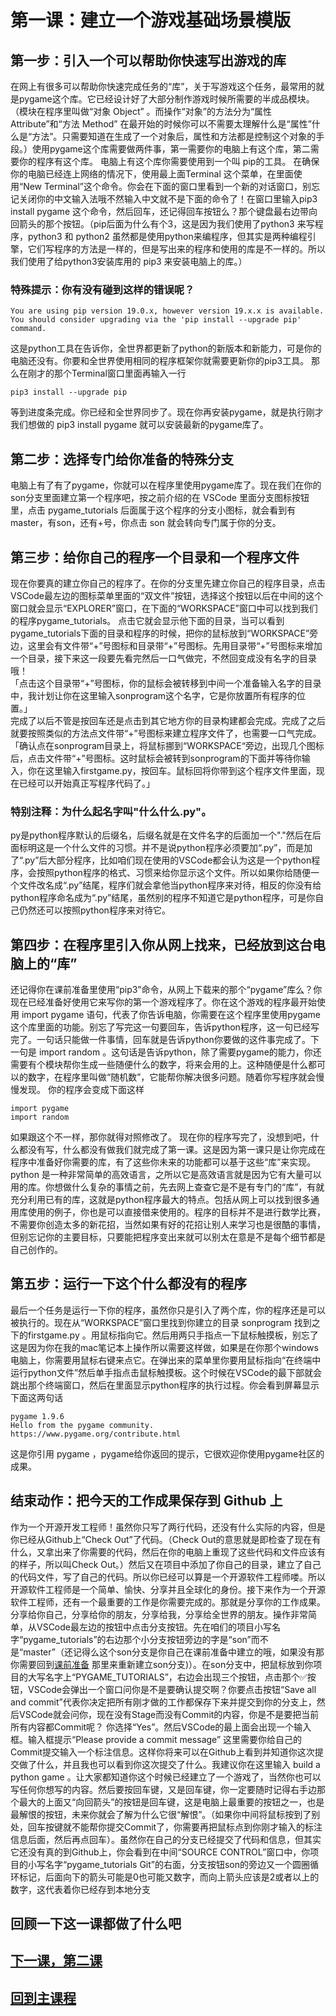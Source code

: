 # 第一课：建立一个游戏基础场景模版

## 第一步：引入一个可以帮助你快速写出游戏的库
在网上有很多可以帮助你快速完成任务的“库”，关于写游戏这个任务，最常用的就是pygame这个库。它已经设计好了大部分制作游戏时候所需要的半成品模块。（模块在程序里叫做“对象 Object” 。而操作“对象”的方法分为“属性 Attribute”和“方法 Method” 在最开始的时候你可以不需要太理解什么是“属性”什么是“方法”。只需要知道在生成了一个对象后，属性和方法都是控制这个对象的手段。）使用pygame这个库需要做两件事，第一需要你的电脑上有这个库，第二需要你的程序有这个库。 电脑上有这个库你需要使用到一个叫 pip的工具。 在确保你的电脑已经连上网络的情况下，使用最上面Terminal 这个菜单，在里面使用“New Terminal”这个命令。你会在下面的窗口里看到一个新的对话窗口，别忘记关闭你的中文输入法哦不然输入中文就不是下面的命令了！在窗口里输入pip3 install pygame 这个命令，然后回车，还记得回车按钮么？那个键盘最右边带向回箭头的那个按钮。（pip后面为什么有个3，这是因为我们使用了python3 来写程序，python3 和 python2 虽然都是使用python来编程序，但其实是两种编程引擎，它们写程序的方法是一样的，但是写出来的程序和使用的库是不一样的。所以我们使用了给python3安装库用的 pip3 来安装电脑上的库。） 
### 特殊提示：你有没有碰到这样的错误呢？
```
You are using pip version 19.0.x, however version 19.x.x is available.
You should consider upgrading via the 'pip install --upgrade pip' command.
```
这是python工具在告诉你，全世界都更新了python的新版本和新能力，可是你的电脑还没有。你要和全世界使用相同的程序框架你就需要更新你的pip3工具。 那么在刚才的那个Terminal窗口里面再输入一行 
```
pip3 install --upgrade pip 
```
等到进度条完成。你已经和全世界同步了。现在你再安装pygame，就是执行刚才我们想做的 pip3 install pygame 就可以安装最新的pygame库了。

## 第二步：选择专门给你准备的特殊分支
电脑上有了有了pygame，你就可以在程序里使用pygame库了。现在我们在你的son分支里面建立第一个程序吧，按之前介绍的在 VSCode 里面分支图标按钮里，点击 pygame_tutorials 后面属于这个程序的分支小图标，就会看到有master，有son，还有+号，你点击 son 就会转向专门属于你的分支。

## 第三步：给你自己的程序一个目录和一个程序文件
现在你要真的建立你自己的程序了。在你的分支里先建立你自己的程序目录，点击VSCode最左边的图标菜单里面的“双文件”按钮，选择这个按钮以后在中间的这个窗口就会显示“EXPLORER”窗口，在下面的“WORKSPACE”窗口中可以找到我们的程序pygame_tutorials。
点击它就会显示他下面的目录，当可以看到pygame_tutorials下面的目录和程序的时候，把你的鼠标放到“WORKSPACE”旁边，这里会有文件带“+”号图标和目录带“+”号图标。先用目录带“+”号图标来增加一个目录，接下来这一段要先看完然后一口气做完，不然回变成没有名字的目录哦！
<br>「点击这个目录带“+”号图标，你的鼠标会被转移到中间一个准备输入名字的目录中，我计划让你在这里输入sonprogram这个名字，它是你放置所有程序的位置。」
<br> 完成了以后不管是按回车还是点击到其它地方你的目录构建都会完成。完成了之后就要按照类似的方法点文件带“+”号图标来建立程序文件了，也需要一口气完成。
<br>「确认点在sonprogram目录上，将鼠标挪到“WORKSPACE“旁边，出现几个图标后，点击文件带“+”号图标。这时鼠标会被转到sonprogram的下面并等待你输入，你在这里输入firstgame.py，按回车。鼠标回将你带到这个程序文件里面，现在已经可以开始真正写程序代码了。」

### 特别注释：为什么起名字叫"什么什么.py"。
py是python程序默认的后缀名，后缀名就是在文件名字的后面加一个"."然后在后面标明这是一个什么文件的习惯。并不是说python程序必须要加“.py”，而是加了“.py”后大部分程序，比如咱们现在使用的VSCode都会认为这是一个python程序，会按照python程序的格式、习惯来给你显示这个文件。所以如果你给随便一个文件改名成“.py”结尾，程序们就会拿他当python程序来对待，相反的你没有给python程序命名成为“.py”结尾，虽然别的程序不知道它是python程序，可是你自己仍然还可以按照python程序来对待它。

## 第四步：在程序里引入你从网上找来，已经放到这台电脑上的“库”
还记得你在课前准备里使用“pip3”命令，从网上下载来的那个“pygame”库么？你现在已经准备好使用它来写你的第一个游戏程序了。你在这个游戏的程序最开始使用 import pygame 语句，代表了你告诉电脑，你需要在这个程序里使用pygame这个库里面的功能。别忘了写完这一句要回车，告诉python程序，这一句已经写完了。一句话只能做一件事情，回车就是告诉python你要做的这件事完成了。下一句是 import random 。这句话是告诉python，除了需要pygame的能力，你还需要有个模块帮你生成一些随便什么的数字，将来会用的上。这种随便是什么都可以的数字，在程序里叫做“随机数”，它能帮你解决很多问题。随着你写程序就会慢慢发现。
你的程序会变成下面这样
```
import pygame
import random
```
如果跟这个不一样，那你就得对照修改了。
现在你的程序写完了，没想到吧，什么都没有写，什么都没有做我们就完成了第一课。这是因为第一课只是让你完成在程序中准备好你需要的库，有了这些你未来的功能都可以基于这些“库”来实现。python 是一种非常简单的高效语言，之所以它是高效语言就是因为它有大量可以用的库。你想做什么复杂的事情之前，先去网上查查它是不是有专门的“库”，有就充分利用已有的库，这就是python程序最大的特点。包括从网上可以找到很多通用库使用的例子，你也是可以直接借来使用的。程序的目标并不是进行数学比赛，不需要你创造太多的新花招，当然如果有好的花招让别人来学习也是很酷的事情，但别忘记你的主要目标，只要能把程序变出来就可以别太在意是不是每个细节都是自己创作的。

## 第五步：运行一下这个什么都没有的程序
最后一个任务是运行一下你的程序，虽然你只是引入了两个库，你的程序还是可以被执行的。现在从“WORKSPACE”窗口里找到你建立的目录 sonprogram 找到之下的firstgame.py 。用鼠标指向它。然后用两只手指点一下鼠标触摸板，别忘了这是因为你在我的mac笔记本上操作所以需要这样做，如果是在你那个windows电脑上，你需要用鼠标右键来点它。在弹出来的菜单里你要用鼠标指向“在终端中运行python文件”然后单手指点击鼠标触摸板。这个时候在VSCode的最下部就会跳出那个终端窗口，然后在里面显示python程序的执行过程。你会看到屏幕显示下面这两句话
```
pygame 1.9.6
Hello from the pygame community. https://www.pygame.org/contribute.html
```
这是你引用 pygame ，pygame给你返回的提示，它很欢迎你使用pygame社区的成果。

## 结束动作：把今天的工作成果保存到 Github 上
作为一个开源开发工程师！虽然你只写了两行代码，还没有什么实际的内容，但是你已经从Github上“Check Out”了代码。（Check Out的意思就是即检查了现在有什么，又拿出来了你需要的代码，然后在你的电脑上重现了这些代码和文件应该有的样子，所以叫Check Out。）然后又在项目中添加了你自己的目录，建立了自己的代码文件，写了自己的代码。所以你已经可以算是一个开源软件工程师喽。所以开源软件工程师是一个简单、愉快、分享并且全球化的身份。接下来作为一个开源软件工程师，还有一个最重要的工作是你需要完成的。那就是分享你的工作成果。分享给你自己，分享给你的朋友，分享给我，分享给全世界的朋友。操作非常简单，从VSCode最左边的按钮中点击分支按钮。先在咱们的项目小写名字“pygame_tutorials”的右边那个小分支按钮旁边的字是“son”而不是“master”（还记得么这个son分支是你自己在课前准备中建立的哦，如果没有那你需要回到[课前准备](./README.md/##建立你自己的分支) 那里来重新建立son分支)）。在son分支中，把鼠标放到你项目的大写名字上“PYGAME_TUTORIALS”，右边会出现三个按钮，点击那个✅按钮，VSCode会弹出一个窗口问你是不是要确认提交啊？你要点击按钮“Save all and commit”代表你决定把所有刚才做的工作都保存下来并提交到你的分支上，然后VSCode就会问你，现在没有Stage而没有Commit的内容，你是不是要把当前所有内容都Commit呢？ 你选择“Yes”。然后VSCode的最上面会出现一个输入框。输入框提示“Please provide a commit message” 这里需要你给自己的Commit提交输入一个标注信息。这样你将来可以在Github上看到并知道你这次提交做了什么，并且我也可以看到你这次提交了什么。我建议你在这里输入 build a python game 。让大家都知道你这个时候已经建立了一个游戏了，当然你也可以写任何你想写的内容。然后要按回车键，又是回车键，你一定要随时记得右手边那个最大的上面又“向回箭头”的按钮是回车键，这是电脑上最重要的按钮之一，也是最解恨的按钮，未来你就会了解为什么它很“解恨”。（如果你中间将鼠标按到了别处，回车按键就不能帮你提交Commit了，你需要再把鼠标点到你刚才输入的标注信息后面，然后再点回车）。虽然你在自己的分支已经提交了代码和信息，但其实它还没有真的到Github上，你会看到在中间“SOURCE CONTROL”窗口中，你项目的小写名字“pygame_tutorials Git”的右面，分支按钮son的旁边又一个圆圈循环标记，后面向下的箭头可能是0也可能又数字，而向上箭头应该是2或者以上的数字，这代表着你已经存到本地分支

## 回顾一下这一课都做了什么吧


## [下一课，第二课](./class2.md)
## [回到主课程](./README.md)